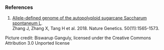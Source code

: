 ### References

1.  [Allele-defined genome of the autopolyploid sugarcane Saccharum
    spontaneum
    L](http://dx.doi.org/https://doi.org/10.1038/s41588-018-0237-2).\
    Zhang J, Zhang X, Tang H et al. 2018. Nature Genetics.
    50(11):1565-1573.

Picture credit: Biswarup Ganguly, licensed under the Creative Commons
Attribution 3.0 Unported license
